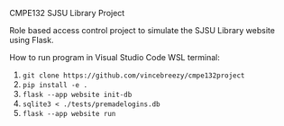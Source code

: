 CMPE132 SJSU Library Project

Role based access control project to simulate the SJSU Library website using Flask. 

How to run program in Visual Studio Code WSL terminal:
1. `git clone https://github.com/vincebreezy/cmpe132project`
2. `pip install -e .`
3. `flask --app website init-db`
4. `sqlite3 < ./tests/premadelogins.db`
5. `flask --app website run`


